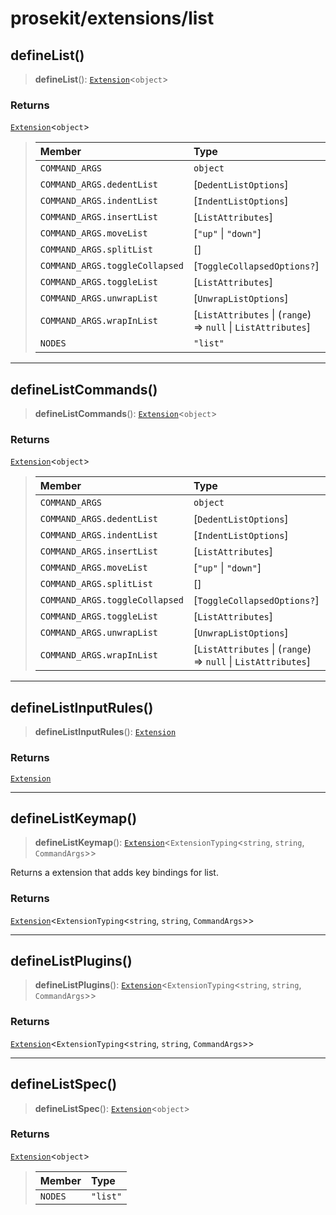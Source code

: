 # prosekit/extensions/list

<a id="defineList" name="defineList"></a>

## defineList()

> **defineList**(): [`Extension`](../core.md#ExtensionT)\<`object`\>

### Returns

[`Extension`](../core.md#ExtensionT)\<`object`\>

> | Member | Type | Value |
> | :------ | :------ | :------ |
> | `COMMAND_ARGS` | `object` | - |
> | `COMMAND_ARGS.dedentList` | [`DedentListOptions`] | createDedentListCommand |
> | `COMMAND_ARGS.indentList` | [`IndentListOptions`] | createIndentListCommand |
> | `COMMAND_ARGS.insertList` | [`ListAttributes`] | - |
> | `COMMAND_ARGS.moveList` | [`"up"` \| `"down"`] | createMoveListCommand |
> | `COMMAND_ARGS.splitList` | [] | createSplitListCommand |
> | `COMMAND_ARGS.toggleCollapsed` | [`ToggleCollapsedOptions?`] | createToggleCollapsedCommand |
> | `COMMAND_ARGS.toggleList` | [`ListAttributes`] | createToggleListCommand |
> | `COMMAND_ARGS.unwrapList` | [`UnwrapListOptions`] | createUnwrapListCommand |
> | `COMMAND_ARGS.wrapInList` | [`ListAttributes` \| (`range`) => `null` \| `ListAttributes`] | createWrapInListCommand |
> | `NODES` | `"list"` | - |
>

***

<a id="defineListCommands" name="defineListCommands"></a>

## defineListCommands()

> **defineListCommands**(): [`Extension`](../core.md#ExtensionT)\<`object`\>

### Returns

[`Extension`](../core.md#ExtensionT)\<`object`\>

> | Member | Type | Value |
> | :------ | :------ | :------ |
> | `COMMAND_ARGS` | `object` | - |
> | `COMMAND_ARGS.dedentList` | [`DedentListOptions`] | createDedentListCommand |
> | `COMMAND_ARGS.indentList` | [`IndentListOptions`] | createIndentListCommand |
> | `COMMAND_ARGS.insertList` | [`ListAttributes`] | - |
> | `COMMAND_ARGS.moveList` | [`"up"` \| `"down"`] | createMoveListCommand |
> | `COMMAND_ARGS.splitList` | [] | createSplitListCommand |
> | `COMMAND_ARGS.toggleCollapsed` | [`ToggleCollapsedOptions?`] | createToggleCollapsedCommand |
> | `COMMAND_ARGS.toggleList` | [`ListAttributes`] | createToggleListCommand |
> | `COMMAND_ARGS.unwrapList` | [`UnwrapListOptions`] | createUnwrapListCommand |
> | `COMMAND_ARGS.wrapInList` | [`ListAttributes` \| (`range`) => `null` \| `ListAttributes`] | createWrapInListCommand |
>

***

<a id="defineListInputRules" name="defineListInputRules"></a>

## defineListInputRules()

> **defineListInputRules**(): [`Extension`](../core.md#ExtensionT)

### Returns

[`Extension`](../core.md#ExtensionT)

***

<a id="defineListKeymap" name="defineListKeymap"></a>

## defineListKeymap()

> **defineListKeymap**(): [`Extension`](../core.md#ExtensionT)\<`ExtensionTyping`\<`string`, `string`, `CommandArgs`\>\>

Returns a extension that adds key bindings for list.

### Returns

[`Extension`](../core.md#ExtensionT)\<`ExtensionTyping`\<`string`, `string`, `CommandArgs`\>\>

***

<a id="defineListPlugins" name="defineListPlugins"></a>

## defineListPlugins()

> **defineListPlugins**(): [`Extension`](../core.md#ExtensionT)\<`ExtensionTyping`\<`string`, `string`, `CommandArgs`\>\>

### Returns

[`Extension`](../core.md#ExtensionT)\<`ExtensionTyping`\<`string`, `string`, `CommandArgs`\>\>

***

<a id="defineListSpec" name="defineListSpec"></a>

## defineListSpec()

> **defineListSpec**(): [`Extension`](../core.md#ExtensionT)\<`object`\>

### Returns

[`Extension`](../core.md#ExtensionT)\<`object`\>

> | Member | Type |
> | :------ | :------ |
> | `NODES` | `"list"` |
>
